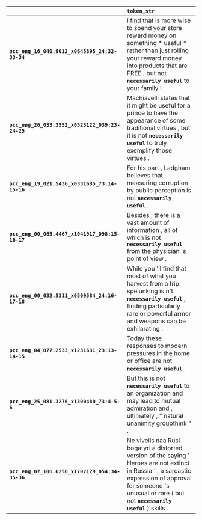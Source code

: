 |                                                 | `token_str`                                                                                                                                                                                                             |
|:------------------------------------------------|:------------------------------------------------------------------------------------------------------------------------------------------------------------------------------------------------------------------------|
| **`pcc_eng_16_040.9012_x0645895_24:32-33-34`**  | I find that is more wise to spend your store reward money on something * useful * rather than just rolling your reward money into products that are FREE , but not __``necessarily useful``__ to your family !          |
| **`pcc_eng_26_033.3552_x0523122_039:23-24-25`** | Machiavelli states that it might be useful for a prince to have the appearance of some traditional virtues , but it is not __``necessarily useful``__ to truly exemplify those virtues .                                |
| **`pcc_eng_19_021.5436_x0331685_73:14-15-16`**  | For his part , Ladgham believes that measuring corruption by public perception is not __``necessarily useful``__ .                                                                                                      |
| **`pcc_eng_00_065.4467_x1041917_098:15-16-17`** | Besides , there is a vast amount of information , all of which is not __``necessarily useful``__ from the physician 's point of view .                                                                                  |
| **`pcc_eng_00_032.5311_x0509584_24:16-17-18`**  | While you 'll find that most of what you harvest from a trip spelunking is n't __``necessarily useful``__ , finding particularly rare or powerful armor and weapons can be exhilarating .                               |
| **`pcc_eng_04_077.2533_x1231631_23:13-14-15`**  | Today these responses to modern pressures in the home or office are not __``necessarily useful``__ .                                                                                                                    |
| **`pcc_eng_25_081.3276_x1300480_73:4-5-6`**     | But this is not __``necessarily useful``__ to an organization and may lead to mutual admiration and , ultimately , " natural unanimity groupthink " .                                                                   |
| **`pcc_eng_07_106.6256_x1707129_054:34-35-36`** | Ne vivelis naa Rusi bogatyri a distorted version of the saying ' Heroes are not extinct in Russia ' , a sarcastic expression of approval for someone 's unusual or rare ( but not __``necessarily useful``__ ) skills . |